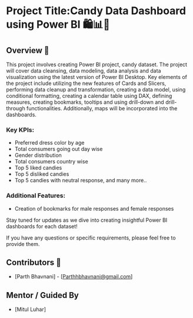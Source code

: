 # Project Title:Candy Data Dashboard using Power BI 🛍️📊🍬

## Overview 🌟

This project involves creating Power BI project, candy dataset. The project will cover data cleansing, data modeling, data analysis and data visualization using the latest version of Power BI Desktop. Key elements of the project include utilizing the new features of Cards and Slicers, performing data cleanup and transformation, creating a data model, using conditional formatting, creating a calendar table using DAX, defining measures, creating bookmarks, tooltips and using drill-down and drill-through functionalities. Additionally, maps will be incorporated into the dashboards.

### Key KPIs:
- Preferred dress color by age
- Total consumers going out day wise
- Gender distribution
- Total consumers country wise
- Top 5 liked candies
- Top 5 disliked candies
- Top 5 candies with neutral response, and many more..

### Additional Features:
- Creation of bookmarks for male responses and female responses

Stay tuned for updates as we dive into creating insightful Power BI dashboards for each dataset!

If you have any questions or specific requirements, please feel free to provide them.

## Contributors 👥

- [Parth Bhavnani] - [Parthhbhavnani@gmail.com]

## Mentor / Guided By

- [Mitul Luhar]
